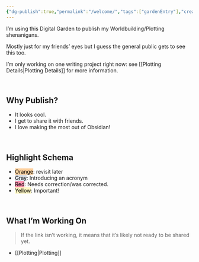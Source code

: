 ```yaml
---
{"dg-publish":true,"permalink":"/welcome/","tags":["gardenEntry"],"created":"2025-07-25T15:08:41.709-07:00"}
---
```


I’m using this Digital Garden to publish my Worldbuilding/Plotting shenanigans.

Mostly just for my friends’ eyes but I guess the general public gets to see this too. 

I’m only working on one writing project right now: see [[Plotting Details\|Plotting Details]] for more information. 

<br>

## Why Publish? 

- It looks cool. 
- I get to share it with friends. 
- I love making the most out of Obsidian!

<br>

## Highlight Schema

- <mark style="background: #FFB86CA6;">Orange</mark>: revisit later  
- <mark style="background: #CACFD9A6;">Gray</mark>: Introducing an acronym
- <mark style="background: #FF5582A6;">Red</mark>: Needs correction/was corrected.
- <mark style="background: #FFF3A3A6;">Yellow</mark>: Important! 

<br>


## What I’m Working On

> If the link isn’t working, it means that it’s likely not ready to be shared yet. 

- [[Plotting\|Plotting]]